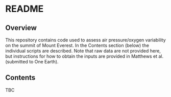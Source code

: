 # README

## Overview
This repository contains code used to assess air pressure/oxygen variability on the summit of Mount Everest. 
In the Contents section (below) the individual scripts are described. Note that raw data are not provided
here, but instructions for how to obtain the inputs are provided in Matthews et al. (submitted to One Earth). 

## Contents
TBC
